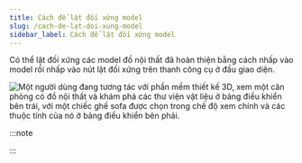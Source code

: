 ```yaml
---
title: Cách để lật đối xứng model
slug: /cach-de-lat-doi-xung-model
sidebar_label: Cách để lật đối xứng model
---
```


Có thể lật đối xứng các model đồ nội thất đã hoàn thiện bằng cách nhấp vào model rồi nhấp vào nút lật đối xứng trên thanh công cụ ở đầu giao diện.

![Một người dùng đang tương tác với phần mềm thiết kế 3D, xem một căn phòng có đồ nội thất và khám phá các thư viện vật liệu ở bảng điều khiển bên trái, với một chiếc ghế sofa được chọn trong chế độ xem chính và các thuộc tính của nó ở bảng điều khiển bên phải.](https://storage.googleapis.com/jegavn_kb/image_jegavn/161.1.png)

:::note

:::